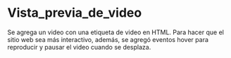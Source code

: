 # Vista_previa_de_video
Se agrega un video con una etiqueta de video en HTML. Para hacer que el sitio web sea más interactivo, además, se agregó eventos hover para reproducir y pausar el video cuando se desplaza.
